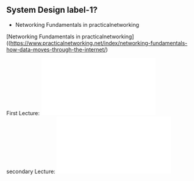 ## System Design label-1?

- Networking Fundamentals in practicalnetworking

[Networking Fundamentals in practicalnetworking]((https://www.practicalnetworking.net/index/networking-fundamentals-how-data-moves-through-the-internet/)

First Lecture: ![First Lecture](./README1.md)  
secondary Lecture: ![Lecture Lecture](./README2.md)
